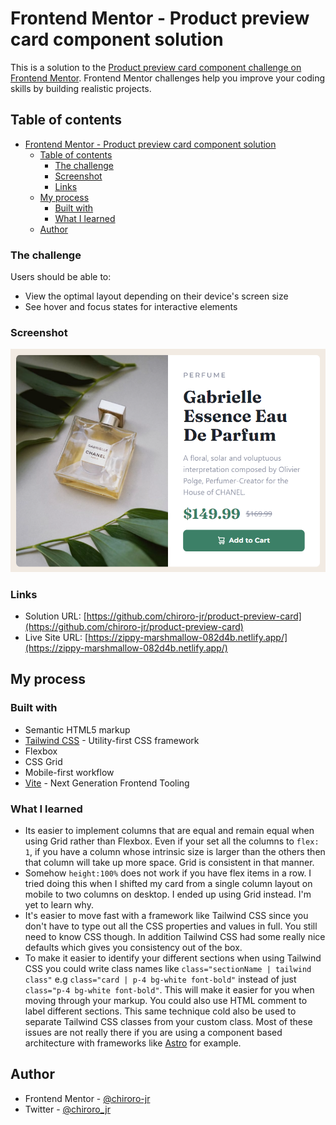 # Frontend Mentor - Product preview card component solution

This is a solution to the [Product preview card component challenge on Frontend Mentor](https://www.frontendmentor.io/challenges/product-preview-card-component-GO7UmttRfa). Frontend Mentor challenges help you improve your coding skills by building realistic projects.

## Table of contents

- [Frontend Mentor - Product preview card component solution](#frontend-mentor---product-preview-card-component-solution)
  - [Table of contents](#table-of-contents)
    - [The challenge](#the-challenge)
    - [Screenshot](#screenshot)
    - [Links](#links)
  - [My process](#my-process)
    - [Built with](#built-with)
    - [What I learned](#what-i-learned)
  - [Author](#author)

### The challenge

Users should be able to:

-   View the optimal layout depending on their device's screen size
-   See hover and focus states for interactive elements

### Screenshot

![](./design/desktop-live.png)

### Links

-   Solution URL: [https://github.com/chiroro-jr/product-preview-card](https://github.com/chiroro-jr/product-preview-card)
-   Live Site URL: [https://zippy-marshmallow-082d4b.netlify.app/](https://zippy-marshmallow-082d4b.netlify.app/)

## My process

### Built with

-   Semantic HTML5 markup
-   [Tailwind CSS](https://tailwindcss.com/) - Utility-first CSS framework
-   Flexbox
-   CSS Grid
-   Mobile-first workflow
-   [Vite](https://vitejs.dev/) - Next Generation Frontend Tooling

### What I learned

-   Its easier to implement columns that are equal and remain equal when using Grid rather than Flexbox. Even if your set all the columns to `flex: 1`, if you have a column whose intrinsic size is larger than the others then that column will take up more space. Grid is consistent in that manner.
-   Somehow `height:100%` does not work if you have flex items in a row. I tried doing this when I shifted my card from a single column layout on mobile to two columns on desktop. I ended up using Grid instead. I'm yet to learn why.
-   It's easier to move fast with a framework like Tailwind CSS since you don't have to type out all the CSS properties and values in full. You still need to know CSS though. In addition Tailwind CSS had some really nice defaults which gives you consistency out of the box.
-   To make it easier to identify your different sections when using Tailwind CSS you could write class names like `class="sectionName | tailwind class"` e.g `class="card | p-4 bg-white font-bold"` instead of just `class="p-4 bg-white font-bold"`. This will make it easier for you when moving through your markup. You could also use HTML comment to label different sections. This same technique cold also be used to separate Tailwind CSS classes from your custom class. Most of these issues are not really there if you are using a component based architecture with frameworks like [Astro](https://astro.build/) for example.

## Author

-   Frontend Mentor - [@chiroro-jr](https://www.frontendmentor.io/profile/chiroro-jr)
-   Twitter - [@chiroro_jr](https://www.twitter.com/chiroro_jr)
